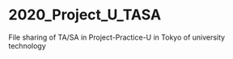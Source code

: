 # 2020_Project_U_TASA
File sharing of TA/SA in Project-Practice-U in Tokyo of university technology
